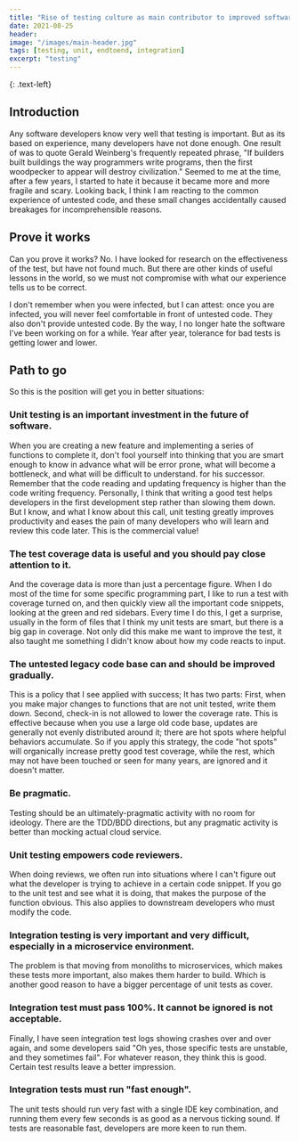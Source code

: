 ```yaml
---
title: "Rise of testing culture as main contributor to improved software"
date: 2021-08-25
header:
image: "/images/main-header.jpg"
tags: [testing, unit, endtoend, integration]
excerpt: "testing"
---
```

{: .text-left}
## Introduction
Any software developers know very well that testing is important. But as its based on experience, many developers have not done enough. One result of was to quote Gerald Weinberg's frequently repeated phrase, "If builders built buildings the way programmers write programs, then the first woodpecker to appear will destroy civilization." Seemed to me at the time, after a few years, I started to hate it because it became more and more fragile and scary. Looking back, I think I am reacting to the common experience of untested code, and these small changes accidentally caused breakages for incomprehensible reasons.

## Prove it works
Can you prove it works? No.
I have looked for research on the effectiveness of the test, but have not found much. But there are other kinds of useful lessons in the world, so we must not compromise with what our experience tells us to be correct.

I don't remember when you were infected, but I can attest: once you are infected, you will never feel comfortable in front of untested code. They also don't provide untested code. By the way, I no longer hate the software I've been working on for a while.
Year after year, tolerance for bad tests is getting lower and lower.

## Path to go

So this is the position will get you in better situations:

### Unit testing is an important investment in the future of software.

When you are creating a new feature and implementing a series of functions to complete it, don't fool yourself into thinking that you are smart enough to know in advance what will be error prone, what will become a bottleneck, and what will be difficult to understand. for his successor.
Remember that the code reading and updating frequency is higher than the code writing frequency. Personally, I think that writing a good test helps developers in the first development step rather than slowing them down. But I know, and what I know about this call, unit testing greatly improves productivity and eases the pain of many developers who will learn and review this code later. This is the commercial value!

### The test coverage data is useful and you should pay close attention to it.

And the coverage data is more than just a percentage figure. When I do most of the time for some specific programming part, I like to run a test with coverage turned on, and then quickly view all the important code snippets, looking at the green and red sidebars. Every time I do this, I get a surprise, usually in the form of files that I think my unit tests are smart, but there is a big gap in coverage. Not only did this make me want to improve the test, it also taught me something I didn't know about how my code reacts to input.

### The untested legacy code base can and should be improved gradually.

This is a policy that I see applied with success; It has two parts: First, when you make major changes to functions that are not unit tested, write them down. Second, check-in is not allowed to lower the coverage rate.  This is effective because when you use a large old code base, updates are generally not evenly distributed around it; there are hot spots where helpful behaviors accumulate. So if you apply this strategy, the code "hot spots" will organically increase pretty good test coverage, while the rest, which may not have been touched or seen for many years, are ignored and it doesn't matter.

### Be pragmatic.
Testing should be an ultimately-pragmatic activity with no room for ideology. There are the TDD/BDD directions, but any pragmatic activity is better than mocking actual cloud service.
### Unit testing empowers code reviewers.
When doing reviews, we often run into situations where I can't figure out what the developer is trying to achieve in a certain code snippet. If you go to the unit test and see what it is doing, that makes the purpose of the function obvious. This also applies to downstream developers who must modify the code.
### Integration testing is very important and very difficult, especially in a microservice environment.

The problem is that moving from monoliths to microservices, which makes these tests more important, also makes them harder to build. Which is another good reason to have a bigger  percentage of unit tests as cover.

###  Integration test must pass 100%. It cannot be ignored is not acceptable.

Finally, I have seen integration test logs showing crashes over and over again, and some developers said "Oh yes, those specific tests are unstable, and they sometimes fail". For whatever reason, they think this is good. Certain test results leave a better impression.
### Integration tests must run "fast enough".

The unit tests should run very fast with a single IDE key combination, and running them every few seconds is as good as a nervous ticking sound. If tests are reasonable fast, developers are more keen to run them.
 



 